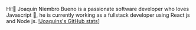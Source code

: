 Hi!🌠
Joaquin Niembro Bueno is a passionate software developer who loves Javascript 💛, he is currently working as a fullstack developer using React js and Node js.
[!Joaquins's GitHub stats](https://github-readme-stats.vercel.app/api?username=JoaquinNiembro)]
